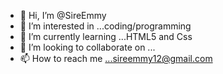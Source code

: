 - 👋 Hi, I’m @SireEmmy
- 👀 I’m interested in ...coding/programming
- 🌱 I’m currently learning ...HTML5 and Css
- 💞️ I’m looking to collaborate on ...
- 📫 How to reach me ...sireemmy12@gmail.com

<!---
SireEmmy/SireEmmy is a ✨ special ✨ repository because its `README.md` (this file) appears on your GitHub profile.
You can click the Preview link to take a look at your changes.
--->
